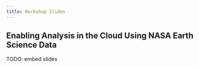 ```yaml
---
title: Workshop Slides
---
```


## Enabling Analysis in the Cloud Using NASA Earth Science Data

TODO: embed slides

